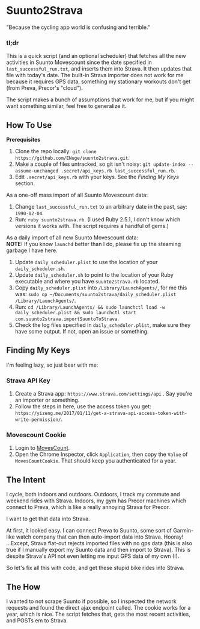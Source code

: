# Suunto2Strava
"Because the cycling app world is confusing and terrible."

### tl;dr
This is a quick script (and an optional scheduler) that fetches all the new activities in Suunto Movescount
since the date specified in `last_successful_run.txt`, and inserts them into
Strava. It then updates that file with today's date. The built-in Strava importer does not work for me because it requires
GPS data, something my stationary workouts don't get (from Preva, Precor's "cloud").

The script makes a bunch of assumptions that work for me, but if you might want something
similar, feel free to generalize it.

## How To Use
**Prerequisites**
1. Clone the repo locally: `git clone https://github.com/ENuge/suunto2strava.git`.
2. Make a couple of files untracked, so git isn't noisy: `git update-index --assume-unchanged .secret/api_keys.rb last_successful_run.rb`.
3. Edit `.secret/api_keys.rb` with your keys. See the *Finding My Keys* section.

As a one-off mass import of all Suunto Movescount data:
1. Change `last_successful_run.txt` to an arbitrary date in the past,
say: `1990-02-04`.
2. Run: `ruby suunto2strava.rb`. (I used Ruby 2.5.1, I don't know which versions it works with. The script requires a handful of gems.)

As a daily import of all new Suunto Movescount data:<br />
**NOTE:** If you know `launchd` better than I do, please fix up the steaming garbage I have here.

1. Update `daily_scheduler.plist` to use the location of your `daily_scheduler.sh`.
2. Update `daily_scheduler.sh` to point to the location of your Ruby executable and where you have `suunto2strava.rb` located.
3. Copy `daily_scheduler.plist` into `/Library/LaunchAgents/`, for me this was: `sudo cp ~/Documents/suunto2strava/daily_scheduler.plist /Library/LaunchAgents/`.
4. Run: `cd /Library/LaunchAgents/ && sudo launchctl load -w daily_scheduler.plist && sudo launchctl start com.suunto2strava.importSuuntoToStrava`.
5. Check the log files specified in `daily_scheduler.plist`, make sure they have some output. If not, open an issue or something.

## Finding My Keys
I'm feeling lazy, so just bear with me:
### Strava API Key
1. Create a Strava app: `https://www.strava.com/settings/api` . Say you're an importer or something.
2. Follow the steps in here, use the access token you get: `https://yizeng.me/2017/01/11/get-a-strava-api-access-token-with-write-permission/`.

### Movescount Cookie
1. Login to [MovesCount](http://www.movescount.com/summary).
2. Open the Chrome Inspector, click `Application`, then copy the `Value` of `MovesCountCookie`. That should keep you authenticated for a year.

## The Intent
I cycle, both indoors and outdoors. Outdoors, I track my commute and weekend rides with Strava. Indoors, my gym has Precor machines which connect to Preva, which is like a really annoying Strava for Precor.

I want to get that data into Strava.

At first, it looked easy. I can connect Preva to Suunto, some sort of Garmin-like watch company that can then auto-import data into Strava. Hooray! ...Except, Strava flat-out rejects imported files with no gps data (this is also true if I manually export my Suunto data and then import to Strava). This is despite Strava's API not even letting me input GPS data of my own (!).

So let's fix all this with code, and get these stupid bike rides into Strava.

## The How

I wanted to not scrape Suunto if possible, so I inspected the network requests and found the direct ajax endpoint called. The cookie works for a year, which is nice. The script fetches that, gets the most recent activities, and POSTs em to Strava.
